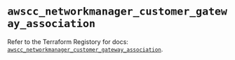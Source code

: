 # `awscc_networkmanager_customer_gateway_association`

Refer to the Terraform Registory for docs: [`awscc_networkmanager_customer_gateway_association`](https://registry.terraform.io/providers/hashicorp/awscc/0.70.0/docs/resources/networkmanager_customer_gateway_association).
